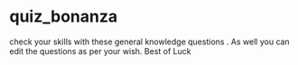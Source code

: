 # quiz_bonanza

check your skills with these general knowledge questions .
As well you can edit the questions as per your wish.
Best of Luck

